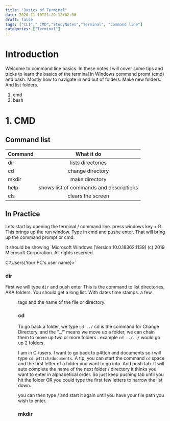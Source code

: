 ```yaml
---
title: "Basics of Terminal"
date: 2020-11-10T21:29:12+02:00
draft: false
tags: ["CLI"," CMD","StudyNotes","Terminal", "Command line"]
categories: ["Terminal"]
---
```


# Introduction
Welcome to command line basics. In these notes I will cover some tips and tricks to learn the basics of the terminal in Windows command promt (cmd) and bash. Mostly how to navigate in and out of folders. Make new folders. And list folders.
1. cmd 
2. bash

# 1. CMD
## Command list

<!-- |Command|What it do|Link to section| -->
|Command|What it do|
|---|:---:|
|dir|lists directories|
|cd| change directory|
|mkdir|make directory|
|help| shows list of commands and descriptions|
|cls| clears the screen|


## In Practice
Lets start by opening the terminal / command line.
press windows key + R . This brings up the run window. Type in cmd and pushe enter.
That will bring up the command prompt or cmd.

<!-- It should look something like this -->
<!-- <insert img> -->

It should be showing 
`Microsoft Windows [Version 10.0.18362.1139]
(c) 2019 Microsoft Corporation. All rights reserved.

C:\Users\{Your PC's user name}>`

### dir
First we will type  `dir` and push enter
This is the command to list directories, AKA folders. You should get a long list. With dates time stamps. a few <DIR> tags and the name of the file or directory.

### cd
To go back a folder, we type `cd ../`  cd is the command for Change Directory. and the "../" means we move up a folder, we can chain them to move up two or more folders . example `cd ../../` would go up 2 folders.

I am in C:\users. I want to go back to p4ttch and documents so i will type `cd p4ttch/documents`.
A tip, you can start the command `cd` space and the first letter of a folder you want to go into. And push tab. It will auto complete the name of the next folder / directory it thinks you want to enter in alphabetical order. So just keep pushing tab until you hit the folder OR you could type the first few letters to narrow the list down.

you can then type / and start it again until you have your file path you wish to enter.

### mkdir
